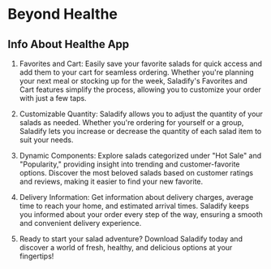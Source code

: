 # Beyond Healthe
 
## Info About Healthe App

1. Favorites and Cart: Easily save your favorite salads for quick access and add them to your cart for seamless ordering. Whether you're planning your next meal or stocking up for the week, Saladify's Favorites and Cart features simplify the process, allowing you to customize your order with just a few taps.

2. Customizable Quantity: Saladify allows you to adjust the quantity of your salads as needed. Whether you're ordering for yourself or a group, Saladify lets you increase or decrease the quantity of each salad item to suit your needs.

3. Dynamic Components: Explore salads categorized under "Hot Sale" and "Popularity," providing insight into trending and customer-favorite options. Discover the most beloved salads based on customer ratings and reviews, making it easier to find your new favorite.

4. Delivery Information: Get information about delivery charges, average time to reach your home, and estimated arrival times. Saladify keeps you informed about your order every step of the way, ensuring a smooth and convenient delivery experience.

5. Ready to start your salad adventure? Download Saladify today and discover a world of fresh, healthy, and delicious options at your fingertips!



